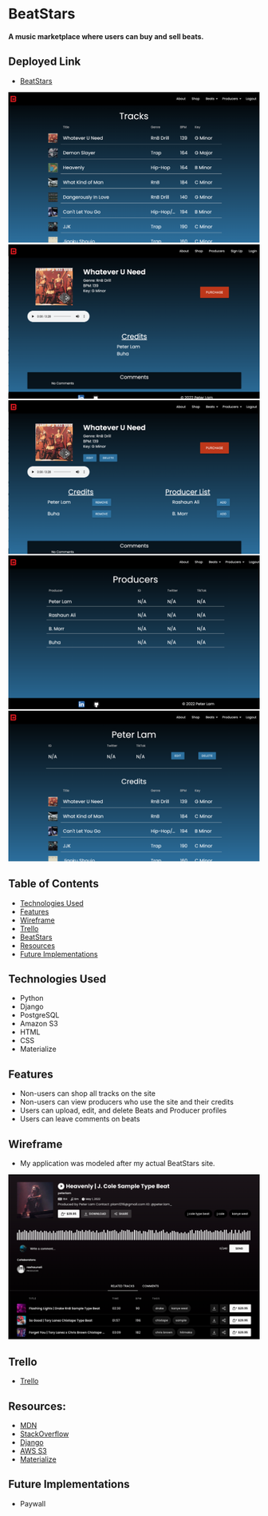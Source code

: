 # BeatStars

#### A music marketplace where users can buy and sell beats.

## <a name="deployment"></a> Deployed Link
- [BeatStars](https://beatstore.onrender.com/)

<img src="./documentation/beats.png" alt="beats"/>
<img src="./documentation/beat_details_not_logged.png" alt="beat_details_not_logged_in"/>
<img src="./documentation/beat_details_logged_in.png" alt="beat_details_logged_in"/>
<img src="./documentation/producers.png" alt="producers"/>
<img src="./documentation/producer_details.png" alt="producer_details"/>

## Table of Contents
- [Technologies Used](#technologiesused)
- [Features](#features)
- [Wireframe](#wireframe)
- [Trello](#trello)
- [BeatStars](#deployment)
- [Resources](#resources)
- [Future Implementations](#futureimplementations)

## <a name="technologiesused"></a> Technologies Used
- Python
- Django
- PostgreSQL
- Amazon S3
- HTML
- CSS
- Materialize

## <a name="features"></a> Features
- Non-users can shop all tracks on the site
- Non-users can view producers who use the site and their credits
- Users can upload, edit, and delete Beats and Producer profiles
- Users can leave comments on beats

## <a name="wireframe"></a> Wireframe
- My application was modeled after my actual BeatStars site.

<img src="./documentation/wireframe.png" alt=“wireframe”/>

## <a name="trello"></a> Trello
- [Trello](https://trello.com/b/j4vVli2m/beatstars)

## <a name="resources"></a> Resources:
- [MDN](https://developer.mozilla.org/en-US/)
- [StackOverflow](https://stackoverflow.com/)
- [Django](https://docs.djangoproject.com/en/4.1/)
- [AWS S3](https://docs.aws.amazon.com/s3/)
- [Materialize](https://materializecss.com/)

## <a name="futureimplementations"></a> Future Implementations
- Paywall
